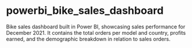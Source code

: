 # powerbi_bike_sales_dashboard
Bike sales dashboard built in Power BI, showcasing sales performance for December 2021. It contains the total orders per model and country, profits earned, and the demographic breakdown in relation to sales orders.

